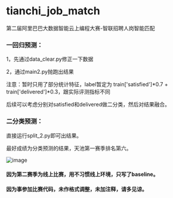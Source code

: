 # tianchi_job_match
第二届阿里巴巴大数据智能云上编程大赛-智联招聘人岗智能匹配

### 一回归预测：

1，先通过data_clear.py修正一下数据

2，通过main2.py抛跑出结果

注意：暂时只用了部分统计特征，label暂定为 train['satisfied']*0.7 + train['delivered']*0.3，跟实际评测指标不同

后续可以考虑分别对satisfied和delivered做二分类，然后对结果融合。


### 二分类预测：

直接运行split_2.py即可出结果。

最好成绩为分类预测的结果，天池第一赛季排名第六。

![image](https://github.com/fee78520/tianchi_job_match/blob/master/pic/image.png)



#### 因为第二赛季为线上比赛，用不习惯线上环境，只写了baseline。

#### 因为事参加比赛代码，未作格式调整，未加注释，请多见谅。






